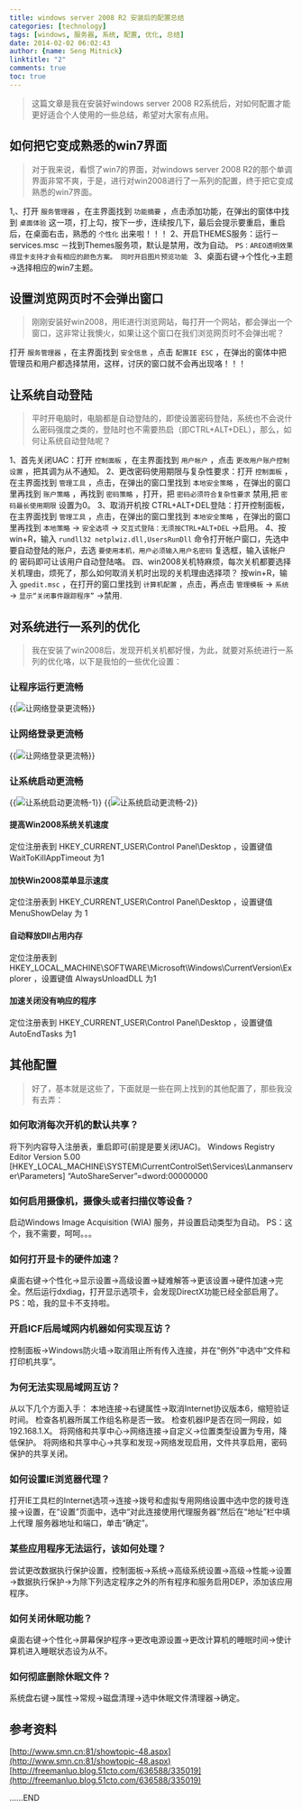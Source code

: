 ```yaml
---
title: windows server 2008 R2 安装后的配置总结
categories: [technology]
tags: [windows, 服务器, 系统, 配置, 优化, 总结]
date: 2014-02-02 06:02:43
author: {name: Seng Mitnick}
linktitle: "2"
comments: true
toc: true
---
```

> 这篇文章是我在安装好windows server 2008 R2系统后，对如何配置才能更好适合个人使用的一些总结，希望对大家有点用。

## 如何把它变成熟悉的win7界面

> 对于我来说，看惯了win7的界面，对windows server 2008 R2的那个单调界面非常不爽，于是，进行对win2008进行了一系列的配置，终于把它变成熟悉的win7界面。
<!--more-->
1,、打开 `服务管理器` ，在主界面找到 `功能摘要` ，点击添加功能，在弹出的窗体中找到 `桌面体验` 这一项，打上勾，按下一步，连续按几下，最后会提示要重启，重启后，在桌面右击，熟悉的 `个性化` 出来啦！！！
2、开启THEMES服务：运行－services.msc －找到Themes服务项，默认是禁用，改为自动。
`PS：AREO透明效果得显卡支持才会有相应的颜色方案。 同时开启图片预览功能 `
3、桌面右键→个性化→主题→选择相应的win7主题。

## 设置浏览网页时不会弹出窗口

> 刚刚安装好win2008，用IE进行浏览网站，每打开一个网站，都会弹出一个窗口，这非常让我懊火，如果让这个窗口在我们浏览网页时不会弹出呢？

打开 `服务管理器` ，在主界面找到 `安全信息` ，点击 `配置IE ESC` ，在弹出的窗体中把管理员和用户都选择禁用，这样，讨厌的窗口就不会再出现咯！！！

## 让系统自动登陆

> 平时开电脑时，电脑都是自动登陆的，即使设置密码登陆，系统也不会说什么密码强度之类的，登陆时也不需要热启（即CTRL+ALT+DEL），那么，如何让系统自动登陆呢？

1、首先关闭UAC：打开 `控制面板` ，在主界面找到 `用户帐户` ，点击 `更改用户账户控制设置` ，把其调为从不通知。
2、更改密码使用期限与复杂性要求：打开 `控制面板` ，在主界面找到 `管理工具` ，点击，在弹出的窗口里找到 `本地安全策略` ，在弹出的窗口里再找到 `账户策略` ，再找到 `密码策略` ，打开，把 `密码必须符合复杂性要求` 禁用,把 `密码最长使用期限` 设置为0。
3、取消开机按 CTRL+ALT+DEL登陆：打开控制面板，在主界面找到 `管理工具` ，点击，在弹出的窗口里找到 `本地安全策略` ，在弹出的窗口里再找到 `本地策略` → `安全选项` → `交互式登陆：无须按CTRL+ALT+DEL` →启用。
4、按win+R，输入 `rundll32 netplwiz.dll,UsersRunDll` 命令打开帐户窗口，先选中要自动登陆的账户，去选 `要使用本机，用户必须输入用户名密码` 复选框，输入该帐户的 密码即可让该用户自动登陆咯。
四、win2008关机特麻烦，每次关机都要选择关机理由，烦死了，那么如何取消关机时出现的关机理由选择项？
按win+R，输入 `gpedit.msc` ，在打开的窗口里找到 `计算机配置` ，点击，再点击 `管理模板` → `系统` → `显示“关闭事件跟踪程序”` →禁用.

## 对系统进行一系列的优化

> 我在安装了win2008后，发现开机关机都好慢，为此，就要对系统进行一系列的优化咯，以下是我怕的一些优化设置：

### 让程序运行更流畅

{{<img name="1.jpg" caption="让程序运行更流畅" alt="让网络登录更流畅">}}

### 让网络登录更流畅

{{<img name="11.jpg" caption="让网络登录更流畅" alt="让网络登录更流畅">}}

### 让系统启动更流畅

{{<img name="12.jpg" caption="让系统启动更流畅-1" alt="让系统启动更流畅-1">}}
{{<img name="13.jpg" caption="让系统启动更流畅-2" alt="让系统启动更流畅-2">}}

#### 提高Win2008系统关机速度

定位注册表到 HKEY_CURRENT_USER\Control Panel\Desktop ，设置键值 WaitToKillAppTimeout 为1

#### 加快Win2008菜单显示速度

定位注册表到 HKEY_CURRENT_USER\Control Panel\Desktop ，设置键值 MenuShowDelay 为 1

#### 自动释放Dll占用内存

定位注册表到 HKEY_LOCAL_MACHINE\SOFTWARE\Microsoft\Windows\CurrentVersion\Explorer ，设置键值 AlwaysUnloadDLL 为1

#### 加速关闭没有响应的程序

定位注册表到 HKEY_CURRENT_USER\Control Panel\Desktop ，设置键值 AutoEndTasks 为1


## 其他配置

> 好了，基本就是这些了，下面就是一些在网上找到的其他配置了，那些我没有去弄：

### 如何取消每次开机的默认共享？

将下列内容导入注册表，重启即可(前提是要关闭UAC)。
Windows Registry Editor Version 5.00
[HKEY_LOCAL_MACHINE\SYSTEM\CurrentControlSet\Services\Lanmanserver\Parameters]
“AutoShareServer”=dword:00000000

### 如何启用摄像机，摄像头或者扫描仪等设备？

启动Windows Image Acquisition (WIA) 服务，并设置启动类型为自动。
PS：这个，我不需要，呵呵。。。

### 如何打开显卡的硬件加速？

桌面右键→个性化→显示设置→高级设置→疑难解答→更该设置→硬件加速→完全。然后运行dxdiag，打开显示选项卡，会发现DirectX功能已经全部启用了。
PS：哈，我的显卡不支持啦。

### 开启ICF后局域网内机器如何实现互访？

控制面板→Windows防火墙→取消阻止所有传入连接，并在“例外”中选中“文件和打印机共享”。

### 为何无法实现局域网互访？

从以下几个方面入手：
本地连接→右键属性→取消Internet协议版本6，缩短验证时间。
检查各机器所属工作组名称是否一致。
检查机器IP是否在同一网段，如192.168.1.X。
将网络和共享中心→网络连接→自定义→位置类型设置为专用，降低保护。
将网络和共享中心→共享和发现→网络发现启用，文件共享启用，密码保护的共享关闭。

### 如何设置IE浏览器代理？

打开IE工具栏的Internet选项→连接→拨号和虚拟专用网络设置中选中您的拨号连接→设置，在“设置”页面中，选中“对此连接使用代理服务器”然后在“地址”栏中填上代理 服务器地址和端口，单击“确定”。

### 某些应用程序无法运行，该如何处理？

尝试更改数据执行保护设置，控制面板→系统→高级系统设置→高级→性能→设置→数据执行保护→为除下列选定程序之外的所有程序和服务启用DEP，添加该应用程序。

### 如何关闭休眠功能？

桌面右键→个性化→屏幕保护程序→更改电源设置→更改计算机的睡眠时间→使计算机进入睡眠状态设为从不。

### 如何彻底删除休眠文件？

系统盘右键→属性→常规→磁盘清理→选中休眠文件清理器→确定。

## 参考资料
[http://www.smn.cn:81/showtopic-48.aspx](http://www.smn.cn:81/showtopic-48.aspx)
[http://freemanluo.blog.51cto.com/636588/335019](http://freemanluo.blog.51cto.com/636588/335019)



……END
